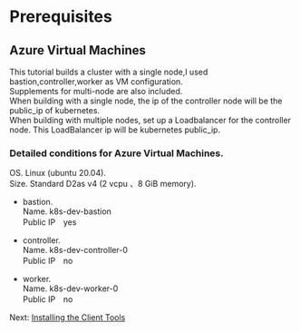 # Prerequisites
## Azure Virtual Machines
This tutorial builds a cluster with a single node,I used bastion,controller,worker as VM configuration.  
Supplements for multi-node are also included.  
When building with a single node, the ip of the controller node will be the public_ip of kubernetes.  
When building with multiple nodes, set up a Loadbalancer for the controller node. This LoadBalancer ip will be kubernetes public_ip.

### Detailed conditions for Azure Virtual Machines.
OS. 
Linux (ubuntu 20.04).  
Size. 
Standard D2as v4 (2 vcpu 、8 GiB memory).  

+ bastion.  
Name. k8s-dev-bastion  
Public IP　yes

+ controller.  
Name. k8s-dev-controller-0  
Public IP　no

+ worker.  
Name. k8s-dev-worker-0  
Public IP　no

Next: [Installing the Client Tools](https://github.com/Nagi-masashi/kubernetes/blob/main/docs/01-Installing%20the%20Client%20Tools.md)
